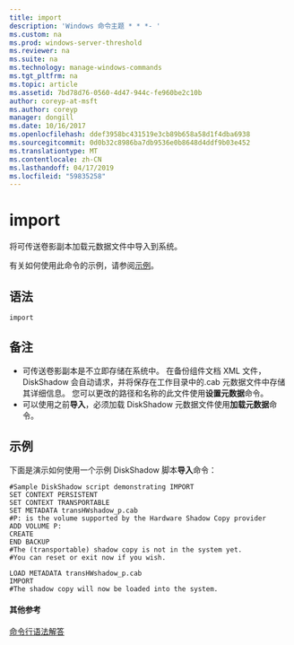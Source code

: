 ```yaml
---
title: import
description: 'Windows 命令主题 * * *- '
ms.custom: na
ms.prod: windows-server-threshold
ms.reviewer: na
ms.suite: na
ms.technology: manage-windows-commands
ms.tgt_pltfrm: na
ms.topic: article
ms.assetid: 7bd78d76-0560-4d47-944c-fe960be2c10b
author: coreyp-at-msft
ms.author: coreyp
manager: dongill
ms.date: 10/16/2017
ms.openlocfilehash: ddef3958bc431519e3cb89b658a58d1f4dba6938
ms.sourcegitcommit: 0d0b32c8986ba7db9536e0b8648d4ddf9b03e452
ms.translationtype: MT
ms.contentlocale: zh-CN
ms.lasthandoff: 04/17/2019
ms.locfileid: "59835258"
---
```

# <a name="import"></a>import



将可传送卷影副本加载元数据文件中导入到系统。

有关如何使用此命令的示例，请参阅[示例](#BKMK_examples)。

## <a name="syntax"></a>语法

```
import
```

## <a name="remarks"></a>备注

-   可传送卷影副本是不立即存储在系统中。 在备份组件文档 XML 文件，DiskShadow 会自动请求，并将保存在工作目录中的.cab 元数据文件中存储其详细信息。 您可以更改的路径和名称的此文件使用**设置元数据**命令。
-   可以使用之前**导入**，必须加载 DiskShadow 元数据文件使用**加载元数据**命令。

## <a name="BKMK_examples"></a>示例

下面是演示如何使用一个示例 DiskShadow 脚本**导入**命令：
```
#Sample DiskShadow script demonstrating IMPORT
SET CONTEXT PERSISTENT
SET CONTEXT TRANSPORTABLE
SET METADATA transHWshadow_p.cab
#P: is the volume supported by the Hardware Shadow Copy provider
ADD VOLUME P:
CREATE
END BACKUP
#The (transportable) shadow copy is not in the system yet.
#You can reset or exit now if you wish.

LOAD METADATA transHWshadow_p.cab
IMPORT
#The shadow copy will now be loaded into the system.
```

#### <a name="additional-references"></a>其他参考

[命令行语法解答](command-line-syntax-key.md)